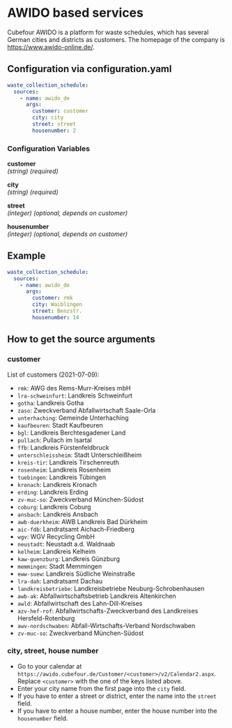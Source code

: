 # AWIDO based services

Cubefour AWIDO is a platform for waste schedules, which has several German cities and districts as customers. The homepage of the company is https://www.awido-online.de/.

## Configuration via configuration.yaml

```yaml
waste_collection_schedule:
  sources:
    - name: awido_de
      args:
        customer: customer
        city: city
        street: street
        housenumber: 2
```

### Configuration Variables

**customer**<br>
*(string) (required)*

**city**<br>
*(string) (required)*

**street**<br>
*(integer) (optional, depends on customer)*

**housenumber**<br>
*(integer) (optional, depends on customer)*

## Example

```yaml
waste_collection_schedule:
  sources:
    - name: awido_de
      args:
        customer: rmk
        city: Waiblingen
        street: Benzstr.
        housenumber: 14
```

## How to get the source arguments

### customer

List of customers (2021-07-09):
- `rmk`: AWG des Rems-Murr-Kreises mbH
- `lra-schweinfurt`: Landkreis Schweinfurt
- `gotha`: Landkreis Gotha
- `zaso`: Zweckverband Abfallwirtschaft Saale-Orla
- `unterhaching`: Gemeinde Unterhaching
- `kaufbeuren`: Stadt Kaufbeuren
- `bgl`: Landkreis Berchtesgadener Land
- `pullach`: Pullach im Isartal
- `ffb`: Landkreis Fürstenfeldbruck
- `unterschleissheim`: Stadt Unterschleißheim
- `kreis-tir`: Landkreis Tirschenreuth
- `rosenheim`: Landkreis Rosenheim
- `tuebingen`: Landkreis Tübingen
- `kronach`: Landkreis Kronach
- `erding`: Landkreis Erding
- `zv-muc-so`: Zweckverband München-Südost
- `coburg`: Landkreis Coburg
- `ansbach`: Landkreis Ansbach
- `awb-duerkheim`: AWB Landkreis Bad Dürkheim
- `aic-fdb`: Landratsamt Aichach-Friedberg
- `wgv`: WGV Recycling GmbH
- `neustadt`: Neustadt a.d. Waldnaab
- `kelheim`: Landkreis Kelheim
- `kaw-guenzburg`: Landkreis Günzburg
- `memmingen`: Stadt Memmingen
- `eww-suew`: Landkreis Südliche Weinstraße
- `lra-dah`: Landratsamt Dachau
- `landkreisbetriebe`: Landkreisbetriebe Neuburg-Schrobenhausen
- `awb-ak`: Abfallwirtschaftsbetrieb Landkreis Altenkirchen
- `awld`: Abfallwirtschaft des Lahn-Dill-Kreises
- `azv-hef-rof`: Abfallwirtschafts-Zweckverband des Landkreises Hersfeld-Rotenburg
- `awv-nordschwaben`: Abfall-Wirtschafts-Verband Nordschwaben
- `zv-muc-so`: Zweckverband München-Südost

### city, street, house number

- Go to your calendar at `https://awido.cubefour.de/Customer/<customer>/v2/Calendar2.aspx`. Replace `<customer>` with the one of the keys listed above.
- Enter your city name from the first page into the `city` field.
- If you have to enter a street or district, enter the name into the `street` field.
- If you have to enter a house number, enter the house number into the `housenumber` field.
